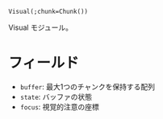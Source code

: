 ```
Visual(;chunk=Chunk())
```

Visual モジュール。

# フィールド

  * `buffer`: 最大1つのチャンクを保持する配列
  * `state`: バッファの状態
  * `focus`: 視覚的注意の座標
